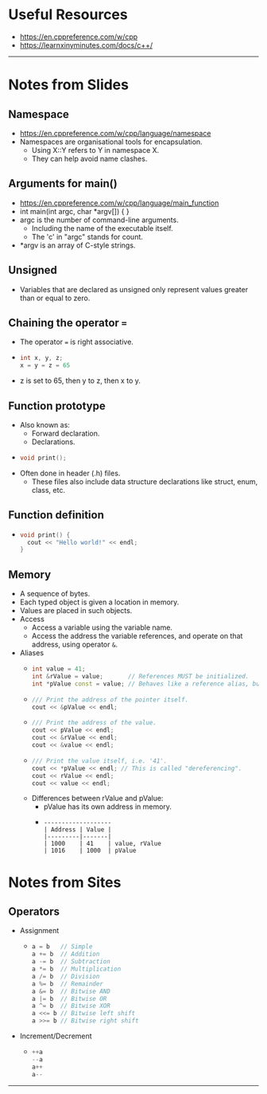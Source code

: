 # Useful Resources

* https://en.cppreference.com/w/cpp
* https://learnxinyminutes.com/docs/c++/

---

# Notes from Slides

## Namespace

* https://en.cppreference.com/w/cpp/language/namespace
* Namespaces are organisational tools for encapsulation.
    * Using X::Y refers to Y in namespace X.
    * They can help avoid name clashes.

## Arguments for main()

* https://en.cppreference.com/w/cpp/language/main_function
* int main(int argc, char *argv[]) { }
* argc is the number of command-line arguments.
    * Including the name of the executable itself.
    * The 'c' in "argc" stands for count.
* *argv is an array of C-style strings.

## Unsigned

* Variables that are declared as unsigned only represent values
  greater than or equal to zero.

## Chaining the operator `=`

* The operator `=` is right associative.
* ```cpp
  int x, y, z;
  x = y = z = 65
  ```
* z is set to 65, then y to z, then x to y.

## Function prototype

* Also known as:
    * Forward declaration.
    * Declarations.
* ```cpp
  void print();
  ```
* Often done in header (.h) files.
    * These files also include data structure declarations like
      struct, enum, class, etc.

## Function definition

* ```cpp
  void print() {
    cout << "Hello world!" << endl;
  }
  ```

## Memory

* A sequence of bytes.
* Each typed object is given a location in memory.
* Values are placed in such objects.
* Access
    * Access a variable using the variable name.
    * Access the address the variable references,
      and operate on that address, using operator `&`.
* Aliases
    * ```cpp
      int value = 41;
      int &rValue = value;       // References MUST be initialized.
      int *pValue const = value; // Behaves like a reference alias, but is an object of its own.
      ```
    * ```cpp
      /// Print the address of the pointer itself.
      cout << &pValue << endl;
      ```
    * ```cpp
      /// Print the address of the value.
      cout << pValue << endl;
      cout << &rValue << endl;
      cout << &value << endl;
      ```
    * ```cpp
      /// Print the value itself, i.e. '41'.
      cout << *pValue << endl; // This is called "dereferencing".
      cout << rValue << endl;
      cout << value << endl;
      ```
    * Differences between rValue and pValue:
        * pValue has its own address in memory.
        * ```
          -------------------
          | Address | Value |
          |---------|-------|
          | 1000    | 41    | value, rValue
          | 1016    | 1000  | pValue
          ```

# Notes from Sites

## Operators

* Assignment
    * ```cpp
      a = b   // Simple
      a += b  // Addition
      a -= b  // Subtraction
      a *= b  // Multiplication
      a /= b  // Division
      a %= b  // Remainder
      a &= b  // Bitwise AND
      a |= b  // Bitwise OR
      a ^= b  // Bitwise XOR
      a <<= b // Bitwise left shift
      a >>= b // Bitwise right shift
      ```
* Increment/Decrement
    * ```cpp
      ++a
      --a
      a++
      a--
      ```

---

